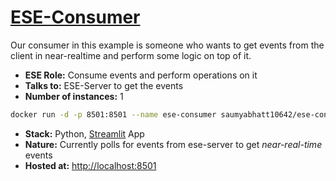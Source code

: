 # [ESE-Consumer](https://github.com/Event-Streaming-Example/ese-consumer)

Our consumer in this example is someone who wants to get events from the client in near-realtime and perform some logic on top of it.

- **ESE Role:** Consume events and perform operations on it
- **Talks to:** ESE-Server to get the events
- **Number of instances:** 1

```bash
docker run -d -p 8501:8501 --name ese-consumer saumyabhatt10642/ese-consumer
```

- **Stack:** Python, [Streamlit](https://docs.streamlit.io/get-started) App
- **Nature:** Currently polls for events from ese-server to get _near-real-time_ events
- **Hosted at:** <http://localhost:8501>
